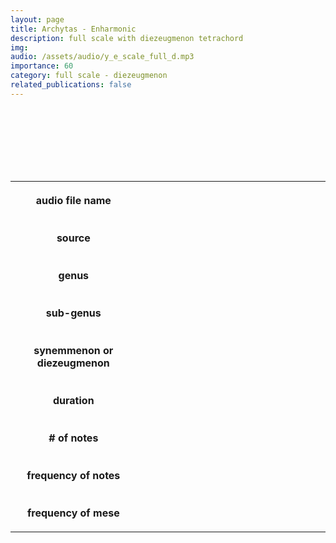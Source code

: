 ```yaml
---
layout: page
title: Archytas - Enharmonic
description: full scale with diezeugmenon tetrachord
img: 
audio: /assets/audio/y_e_scale_full_d.mp3
importance: 60
category: full scale - diezeugmenon
related_publications: false
--- 
```



<style>

table {
    width: 100%;
    padding-top: 10px;
    padding-bottom: 100px;
}
table, th, td {
  border: 5px solid var(--global-footer-text-color);
  background-color: var(--global-bg-color);
  border-collapse: collapse;
  scroll-margin-top: 500px;
}
th, td {
    padding: 20px;
    scroll-margin-top: 85px;

    &:hover {
    color: var(--global-theme-color);
    background-color: var(--globalfooter-link-color);
  }
}

audio {
    background-color: var(--global-divider-color);
    border-radius: 5px;
    padding: 10px;
    width: auto;
    display: block;
    margin-left: auto;
    margin-right: auto;
}

</style>

<audio controls>
    <source src="../../assets/audio/b_c_scale_full_d.mp3" type="audio/mp3">
    Your browser does not support the audio tag.
</audio>
<br>

<table>
    <colgroup>
        <col span="1" style="width: 40%;">
        <col span="1" style="width: 60%;">
    </colgroup>
    <tr>
        <th>audio file name</th>
        <td></td>
    </tr>
    <tr>
        <th>source</th>
        <td></td>
    </tr>
    <tr>
        <th>genus</th>
        <td></td>
    </tr>
    <tr>
        <th>sub-genus</th>
        <td></td>
    </tr>
    <tr>
        <th>synemmenon or diezeugmenon</th>
        <td></td>
    </tr>
    <tr>
        <th>duration</th>
        <td></td>
    </tr>
    <tr>
        <th># of notes</th>
        <td></td>
    </tr>
    <tr>
        <th>frequency of notes</th>
        <td></td>
    </tr>
    <tr>
        <th>frequency of mese</th>
        <td></td>
    </tr>
</table>
